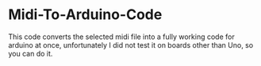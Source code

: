 # Midi-To-Arduino-Code
This code converts the selected midi file into a fully working code for arduino at once, unfortunately I did not test it on boards other than Uno, so you can do it.
